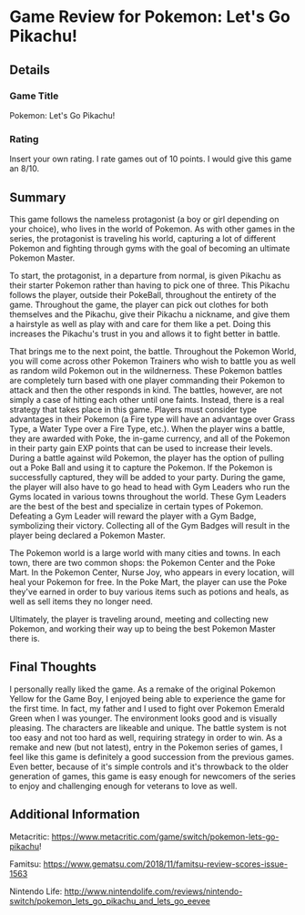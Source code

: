# Game Review for Pokemon: Let's Go Pikachu!

## Details

### Game Title
Pokemon: Let's Go Pikachu!

### Rating

Insert your own rating.
I rate games out of 10 points.
I would give this game an 8/10.

## Summary
This game follows the nameless protagonist (a boy or girl depending on your choice), who lives in the world of Pokemon.
As with other games in the series, the protagonist is traveling his world, capturing a lot of different Pokemon and fighting through
gyms with the goal of becoming an ultimate Pokemon Master.

To start, the protagonist, in a departure from normal, is given Pikachu as their starter Pokemon rather than having to pick one of three.
This Pikachu follows the player, outside their PokeBall, throughout the entirety of the game. Throughout the game, the player can
pick out clothes for both themselves and the Pikachu, give their Pikachu a nickname, and give them a hairstyle as well as play with
and care for them like a pet. Doing this increases the Pikachu's trust in you and allows it to fight better in battle.

That brings me to the next point, the battle. Throughout the Pokemon World, you will come across other Pokemon Trainers who wish to
battle you as well as random wild Pokemon out in the wildnerness. These Pokemon battles are completely turn based with one player
commanding their Pokemon to attack and then the other responds in kind. The battles, however, are not simply a case of hitting each
other until one faints. Instead, there is a real strategy that takes place in this game. Players must consider type advantages in
their Pokemon (a Fire type will have an advantage over Grass Type, a Water Type over a Fire Type, etc.). When the player wins a battle,
they are awarded with Poke, the in-game currency, and all of the Pokemon in their party gain EXP points that can be used to increase
their levels.
During a battle against wild Pokemon, the player has the option of pulling out a Poke Ball and using it to capture the Pokemon.
If the Pokemon is successfully captured, they will be added to your party.
During the game, the player will also have to go head to head with Gym Leaders who run the Gyms located in various towns throughout
the world. These Gym Leaders are the best of the best and specialize in certain types of Pokemon. Defeating a Gym Leader will reward
the player with a Gym Badge, symbolizing their victory. Collecting all of the Gym Badges will result in the player being
declared a Pokemon Master.

The Pokemon world is a large world with many cities and towns. In each town, there are two common shops: the Pokemon Center and the
Poke Mart. In the Pokemon Center, Nurse Joy, who appears in every location, will heal your Pokemon for free. In the Poke Mart,
the player can use the Poke they've earned in order to buy various items such as potions and heals, as well as sell items they
no longer need.

Ultimately, the player is traveling around, meeting and collecting new Pokemon, and working their way up to being the best Pokemon
Master there is.

## Final Thoughts
I personally really liked the game. As a remake of the original Pokemon Yellow for the Game Boy, I enjoyed being able to experience
the game for the first time. In fact, my father and I used to fight over Pokemon Emerald Green when I was younger.
The environment looks good and is visually pleasing. The characters are likeable and unique. The battle system is not too easy
and not too hard as well, requiring strategy in order to win. As a remake and new (but not latest), entry in the Pokemon series of
games, I feel like this game is definitely a good succession from the previous games.
Even better, because of it's simple controls and it's throwback to the older generation of games, this game is easy enough for
newcomers of the series to enjoy and challenging enough for veterans to love as well.


## Additional Information

Metacritic:
https://www.metacritic.com/game/switch/pokemon-lets-go-pikachu!

Famitsu:
https://www.gematsu.com/2018/11/famitsu-review-scores-issue-1563

Nintendo Life:
http://www.nintendolife.com/reviews/nintendo-switch/pokemon_lets_go_pikachu_and_lets_go_eevee
